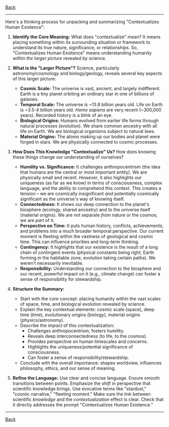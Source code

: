 [Back](README.md)

---

Here's a thinking process for unpacking and summarizing "Contextualizes Human Existence":

1.  **Identify the Core Meaning:** What does "contextualize" mean? It means placing something within its surrounding situation or framework to understand its true nature, significance, or relationships. So, "Contextualizes Human Existence" means understanding humanity *within the larger picture* revealed by science.

2.  **What is the "Larger Picture"?** Science, particularly astronomy/cosmology and biology/geology, reveals several key aspects of this larger picture:
    *   **Cosmic Scale:** The universe is vast, ancient, and largely indifferent. Earth is a tiny planet orbiting an ordinary star in one of billions of galaxies.
    *   **Temporal Scale:** The universe is ~13.8 billion years old. Life on Earth is ~3.5-4 billion years old. *Homo sapiens* are very recent (~300,000 years). Recorded history is a blink of an eye.
    *   **Biological Origins:** Humans evolved from earlier life forms through natural processes (evolution). We share common ancestry with all life on Earth. We are biological organisms subject to natural laws.
    *   **Material Origins:** The atoms making up our bodies and planet were forged in stars. We are physically connected to cosmic processes.

3.  **How Does This Knowledge "Contextualize" Us?** How does knowing these things change our understanding of ourselves?
    *   **Humility vs. Significance:** It challenges anthropocentrism (the idea that humans are the central or most important entity). We are physically small and recent. *However*, it also highlights our uniqueness (as far as we know) in terms of consciousness, complex language, and the ability *to* comprehend this context. This creates a tension – we are cosmically insignificant *and* potentially cosmically significant as the universe's way of knowing itself.
    *   **Connectedness:** It shows our deep connection to the planet's biosphere (ecology, shared ancestry) and to the universe itself (material origins). We are not separate *from* nature or the cosmos; we are *part* of it.
    *   **Perspective on Time:** It puts human history, conflicts, achievements, and problems into a much broader temporal perspective. Our current moment is fleeting within the vastness of geological and cosmic time. This can influence priorities and long-term thinking.
    *   **Contingency:** It highlights that our existence is the result of a long chain of contingent events (physical constants being right, Earth forming in the habitable zone, evolution taking certain paths). We weren't necessarily inevitable.
    *   **Responsibility:** Understanding our connection to the biosphere and our recent, powerful impact on it (e.g., climate change) can foster a sense of responsibility for stewardship.

4.  **Structure the Summary:**
    *   Start with the core concept: placing humanity within the vast scales of space, time, and biological evolution revealed by science.
    *   Explain the key contextual elements: cosmic scale (space), deep time (time), evolutionary origins (biology), material origins (physics/astronomy).
    *   Describe the *impact* of this contextualization:
        *   Challenges anthropocentrism, fosters humility.
        *   Reveals deep interconnectedness (to life, to the cosmos).
        *   Provides perspective on human timescales and concerns.
        *   Highlights the uniqueness/potential significance of consciousness.
        *   Can foster a sense of responsibility/stewardship.
    *   Conclude with the overall importance: shapes worldview, influences philosophy, ethics, and our sense of meaning.

5.  **Refine the Language:** Use clear and concise language. Ensure smooth transitions between points. Emphasize the *shift* in perspective that scientific knowledge brings. Use evocative terms like "stardust," "cosmic narrative," "fleeting moment." Make sure the link between scientific *knowledge* and the *contextualization* effect is clear. Check that it directly addresses the prompt "Contextualizes Human Existence."

---

[Back](README.md)
